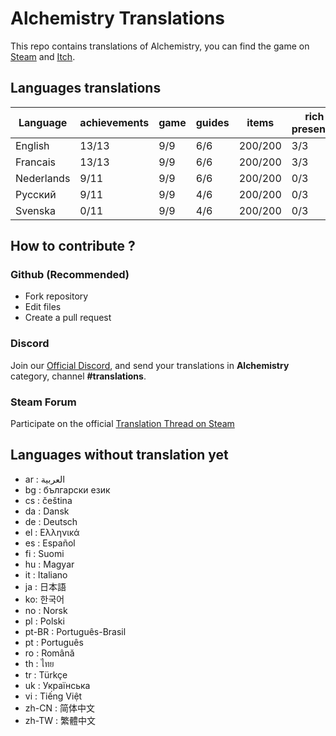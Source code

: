 # Alchemistry Translations

This repo contains translations of Alchemistry, you can find the game on [Steam](https://store.steampowered.com/app/1730540/Alchemistry/) and [Itch](https://elanis.itch.io/alchemistry).

## Languages translations

| Language   | achievements | game | guides | items   | rich presence | store | ui    |
|------------|--------------|------|--------|---------|---------------|-------|-------|
| English    | 13/13        | 9/9  | 6/6    | 200/200 | 3/3           | 3/3   | 42/42 |
| Francais   | 13/13        | 9/9  | 6/6    | 200/200 | 3/3           | 3/3   | 42/42 |
| Nederlands |  9/11        | 9/9  | 6/6    | 200/200 | 0/3           | 0/3   | 42/42 |
| Русский    |  9/11        | 9/9  | 4/6    | 200/200 | 0/3           | 0/3   | 42/42 |
| Svenska    |  0/11        | 9/9  | 4/6    | 200/200 | 0/3           | 0/3   | 42/42 |

## How to contribute ?

### Github (Recommended)

- Fork repository
- Edit files
- Create a pull request

### Discord

Join our [Official Discord](https://discord.gg/c8aARey), and send your translations in **Alchemistry** category, channel **#translations**.

### Steam Forum

Participate on the official [Translation Thread on Steam](https://steamcommunity.com/app/1730540/discussions/0/5250637856236335523/)

## Languages without translation yet
- ar : العربية
- bg : български език
- cs : čeština
- da : Dansk
- de : Deutsch
- el : Ελληνικά
- es : Español
- fi : Suomi
- hu : Magyar
- it : Italiano
- ja : 日本語
- ko: 한국어
- no : Norsk
- pl : Polski
- pt-BR : Português-Brasil
- pt : Português
- ro : Română
- th : ไทย
- tr : Türkçe
- uk : Українська
- vi : Tiếng Việt
- zh-CN : 简体中文
- zh-TW : 繁體中文
